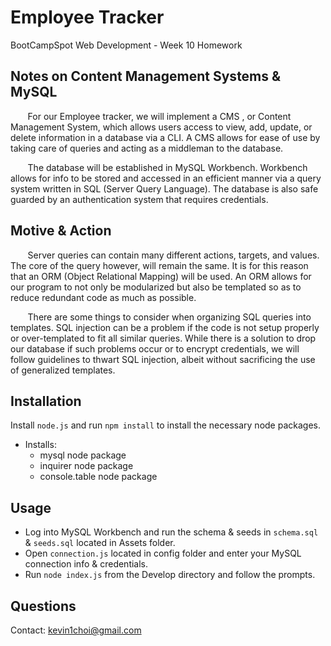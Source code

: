 # Employee Tracker
BootCampSpot Web Development - Week 10 Homework

## Notes on Content Management Systems & MySQL
&nbsp;&nbsp;&nbsp;&nbsp;&nbsp;&nbsp; For our Employee tracker, we will implement a CMS
, or Content Management System, which allows users access to view, add, update, or delete
information in a database via a CLI. A CMS allows for ease of use by taking care of queries
and acting as a middleman to the database. 

&nbsp;&nbsp;&nbsp;&nbsp;&nbsp;&nbsp; The database will be established in MySQL Workbench. 
Workbench allows for info to be stored and accessed in an efficient manner via a query system
written in SQL (Server Query Language). The database is also safe guarded by an authentication
system that requires credentials.

## Motive & Action
&nbsp;&nbsp;&nbsp;&nbsp;&nbsp;&nbsp; Server queries can contain many different actions, targets,
and values. The core of the query however, will remain the same. It is for this reason that an 
ORM (Object Relational Mapping) will be used. An ORM allows for our program to not only be
modularized but also be templated so as to reduce redundant code as much as possible. 

&nbsp;&nbsp;&nbsp;&nbsp;&nbsp;&nbsp; There are some things to consider when organizing SQL
queries into templates. SQL injection can be a problem if the code is not setup properly or
over-templated to fit all similar queries. While there is a solution to drop our database if
such problems occur or to encrypt credentials, we will follow guidelines to thwart SQL 
injection, albeit without sacrificing the use of generalized templates.

## Installation
Install `node.js` and run `npm install` to install the necessary node packages.

* Installs:
    - mysql node package 
    - inquirer node package
    - console.table node package

## Usage
- Log into MySQL Workbench and run the schema & seeds in `schema.sql` & `seeds.sql` located in Assets folder.
- Open `connection.js` located in config folder and enter your MySQL connection info & credentials.
- Run `node index.js` from the Develop directory and follow the prompts.

## Questions
Contact: kevin1choi@gmail.com